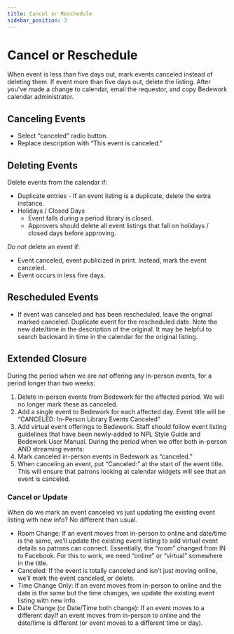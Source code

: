 ```yaml
---
title: Cancel or Reschedule
sidebar_position: 3
---
```


# Cancel or Reschedule

When event is less than five days out, mark events canceled instead of deleting them. If event more than five days out, delete the listing. After you've made a change to calendar, email the requestor, and copy Bedework calendar administrator.

## Canceling Events

- Select “canceled” radio button.
- Replace description with “This event is canceled.”

## Deleting Events

Delete events from the calendar if:

- Duplicate entries - If an event listing is a duplicate, delete the extra instance.
- Holidays / Closed Days
  - Event falls during a period library is closed.
  - Approvers should delete all event listings that fall on holidays / closed days before approving.

_Do not_ delete an event if:

- Event canceled, event publicized in print. Instead, mark the event canceled.
- Event occurs in less five days.

## Rescheduled Events

- If event was canceled and has been rescheduled, leave the original marked canceled. Duplicate event for the rescheduled date. Note the new date/time in the description of the original. It may be helpful to search backward in time in the calendar for the original listing.

## Extended Closure

During the period when we are _not_ offering any in-person events, for a period longer than two weeks:

1. Delete in-person events from Bedework for the affected period. We will no longer mark these as canceled.
1. Add a single event to Bedework for each affected day. Event title will be “CANCELED: In-Person Library Events Canceled”
1. Add virtual event offerings to Bedework. Staff should follow event listing guidelines that have been newly-added to NPL Style Guide and Bedework User Manual.
During the period when we offer both in-person AND streaming events:
1. Mark canceled in-person events in Bedework as “canceled.”
1. When canceling an event, put “Canceled:” at the start of the event title. This will ensure that patrons looking at calendar widgets will see that an event is canceled.

### Cancel or Update

When do we mark an event canceled vs just updating the existing event listing with new info? No different than usual.

- Room Change: If an event moves from in-person to online and date/time is the same, we’ll update the existing event listing to add virtual event details so patrons can connect. Essentially, the “room” changed from IN to Facebook. For this to work, we need “online” or “virtual” somewhere in the title.
- Canceled: If the event is totally canceled and isn’t just moving online, we’ll mark the event canceled, or delete.
- Time Change Only: If an event moves from in-person to online and the date is the same but the time changes, we update the existing event listing with new info.
- Date Change (or Date/Time both change): If an event moves to a different dayIf an event moves from in-person to online and the date/time is different (or event moves to a different time or day).
